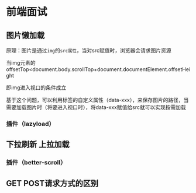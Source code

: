 # 前端面试

## 图片懒加载

原理：图片是通过`img`的`src属性`，当对src赋值时，浏览器会请求图片资源

当img元素的offsetTop<document.body.scrollTop+document.documentElement.offsetHeight

即img进入视口的条件成立

基于这个问题，可以利用标签的自定义属性（data-xxx），来保存图片的路径，当需要加载图片时（将要进入视口时），将data-xxx赋值给src就可以实现按需加载

### 插件（lazyload）



## 下拉刷新 上拉加载

### 插件（better-scroll）



## GET POST请求方式的区别